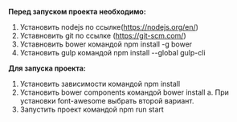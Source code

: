 **Перед запуском проекта необходимо:**

1. Установить nodejs по ссылке(https://nodejs.org/en/)
2. Уставновить git по ссылке (https://git-scm.com/)
3. Уставновить bower командой npm install -g bower
4. Установить gulp командой npm install --global gulp-cli

**Для запуска проекта:**

1. Установить зависимости командой npm install
2. Установить bower components командой bower install
    а. При установки font-awesome выбрать второй вариант. 
3. Запустить проект командой npm run start
